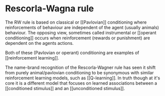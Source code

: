 # Rescorla-Wagna rule

The RW rule is based on classical or [[Pavlovian]] conditioning where reinforcements of behaviour are independent of the agent (usually animals) behaviour. The opposing view, sometimes called instrumental or [[operant conditioning]] occurs when reinforcement (rewards or punishment) are dependent on the agents actions.

Both of these (Pavlovian or operant) conditioning are examples of [[reinforcement learning]].

The name-brand recognition of the Rescorla-Wagner rule has seen it shift from purely animal/pavlovian conditioning to be synonymous with similar reinforcement learning models, such as [[Q-learning]]. In truth though at it's core it is a different model that focuses on learned associations between a [[conditioned stimulus]] and an [[unconditioned stimulus]].